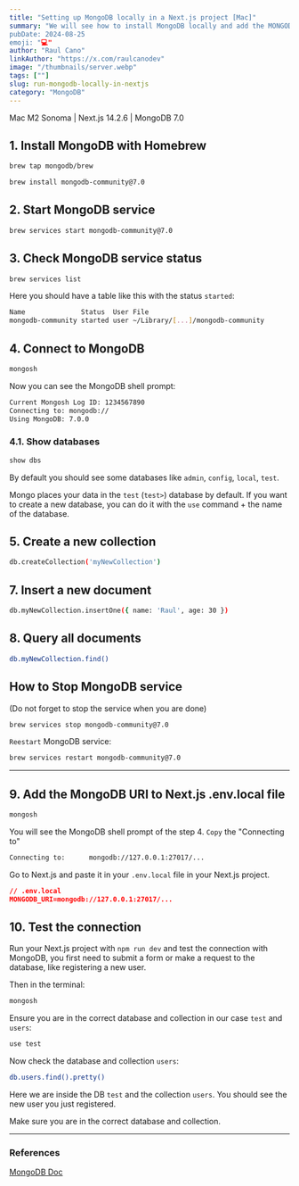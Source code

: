 ```yaml
---
title: "Setting up MongoDB locally in a Next.js project [Mac]"
summary: "We will see how to install MongoDB locally and add the MONGODB_URI to a Next.js project on a Mac. It is important to have your Next.js project already created.
pubDate: 2024-08-25
emoji: "💻"
author: "Raul Cano"
linkAuthor: "https://x.com/raulcanodev"
image: "/thumbnails/server.webp"
tags: [""]
slug: run-mongodb-locally-in-nextjs
category: "MongoDB"
---
```



Mac M2 Sonoma | Next.js 14.2.6 | MongoDB 7.0

## 1. Install MongoDB with Homebrew

```bash
brew tap mongodb/brew
```

```bash
brew install mongodb-community@7.0
```

## 2. Start MongoDB service

```bash
brew services start mongodb-community@7.0
```

## 3. Check MongoDB service status

```bash
brew services list
```

Here you should have a table like this with the status `started`:
  
```bash
Name              Status  User File
mongodb-community started user ~/Library/[...]/mongodb-community
```

## 4. Connect to MongoDB

```bash
mongosh
```

Now you can see the MongoDB shell prompt:

```bash
Current Mongosh Log ID: 1234567890
Connecting to: mongodb://
Using MongoDB: 7.0.0
```

### 4.1. Show databases

```bash
show dbs
```
By default you should see some databases like `admin`, `config`, `local`, `test`.

Mongo places your data in the `test` (`test>`) database  by default. If you want to create a new database, you can do it with the `use` command + the name of the database.



## 5. Create a new collection

```bash
db.createCollection('myNewCollection')
```

## 7. Insert a new document

```bash
db.myNewCollection.insertOne({ name: 'Raul', age: 30 })
```

## 8. Query all documents

```bash
db.myNewCollection.find()
```

## How to Stop MongoDB service 
(Do not forget to stop the service when you are done)

```bash
brew services stop mongodb-community@7.0
```
`Reestart` MongoDB service:

```bash
brew services restart mongodb-community@7.0
```
---

## 9. Add the MongoDB URI to Next.js .env.local file

```bash
mongosh
```

You will see the MongoDB shell prompt of the step 4. `Copy` the "Connecting to"

```bash
Connecting to:		mongodb://127.0.0.1:27017/...
```

Go to Next.js and paste it in your `.env.local` file in your Next.js project.

```json
// .env.local
MONGODB_URI=mongodb://127.0.0.1:27017/...
```

## 10. Test the connection

Run your Next.js project with `npm run dev` and test the connection with MongoDB, you first need to submit a form or make a request to the database, like registering a new user.

Then in the terminal:
  
  ```bash
  mongosh
```

Ensure you are in the correct database and collection in our case `test` and `users`:

```bash
use test
```

Now check the database and collection `users`:
```bash
db.users.find().pretty()
```

Here we are inside the DB `test` and the collection `users`. You should see the new user you just registered.

Make sure you are in the correct database and collection.


---


### References
[MongoDB Doc](https://www.mongodb.com/docs/manual/tutorial/install-mongodb-on-os-x/)
